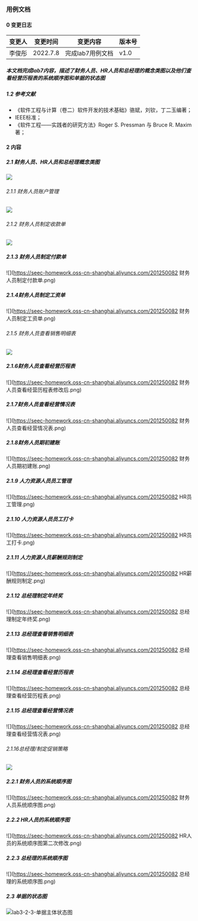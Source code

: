 ### 用例文档

#### 0 变更日志

| 变更人 | 变更时间 | 变更内容         | 版本号 |
| ------ | -------- | ---------------- | ------ |
| 李俊彤 | 2022.7.8 | 完成lab7用例文档 | v1.0   |

#####  本文档完成lab7内容，描述了财务人员、HR人员和总经理的概念类图以及他们查看经营历程表的系统顺序图和单据的状态图

##### 1.2 参考文献

- 《软件工程与计算（卷二）软件开发的技术基础》骆斌，刘钦，丁二玉编著；
- IEEE标准；
- 《软件⼯程——实践者的研究⽅法》Roger S. Pressman 与 Bruce R. Maxim 著；

#### 2 内容

##### 2.1 财务人员、HR人员和总经理概念类图

![](https://seec-homework.oss-cn-shanghai.aliyuncs.com/201250080概念类图.png)

###### 2.1.1 财务人员账户管理

![](https://seec-homework.oss-cn-shanghai.aliyuncs.com/财务人员账户管理.png)

###### 2.1.2 财务人员制定收款单

![](https://seec-homework.oss-cn-shanghai.aliyuncs.com/财务人员制定收款单.png)

##### 2.1.3 财务人员制定付款单

![](https://seec-homework.oss-cn-shanghai.aliyuncs.com/201250082 财务人员制定付款单.png)

##### 2.1.4财务人员制定工资单

![](https://seec-homework.oss-cn-shanghai.aliyuncs.com/201250082 财务人员制定工资单.png)

###### 2.1.5 财务人员查看销售明细表

![](https://seec-homework.oss-cn-shanghai.aliyuncs.com/201250031lab3-1.png)

##### 2.1.6财务人员查看经营历程表

![](https://seec-homework.oss-cn-shanghai.aliyuncs.com/201250082 财务人员查看经营历程表修改后.png)

##### 2.1.7财务人员查看经营情况表

![](https://seec-homework.oss-cn-shanghai.aliyuncs.com/201250082 财务人员查看经营情况表.png)

##### 2.1.8财务人员期初建账

![](https://seec-homework.oss-cn-shanghai.aliyuncs.com/201250082 财务人员期初建账.png)

##### 2.1.9  人力资源人员员工管理

![](https://seec-homework.oss-cn-shanghai.aliyuncs.com/201250082 HR员工管理.png)

##### 2.1.10 人力资源人员员工打卡

![](https://seec-homework.oss-cn-shanghai.aliyuncs.com/201250082 HR员工打卡.png)

##### 2.1.11 人力资源人员薪酬规则制定

![](https://seec-homework.oss-cn-shanghai.aliyuncs.com/201250082 HR薪酬规则制定.png)

##### 2.1.12  总经理制定年终奖

![](https://seec-homework.oss-cn-shanghai.aliyuncs.com/201250082 总经理制定年终奖.png)

##### 2.1.13  总经理查看销售明细表

![](https://seec-homework.oss-cn-shanghai.aliyuncs.com/201250082 总经理查看销售明细表.png)

##### 2.1.14 总经理查看经营历程表

![](https://seec-homework.oss-cn-shanghai.aliyuncs.com/201250082 总经理查看经营历程表.png)

##### 2.1.15 总经理查看经营情况表

![](https://seec-homework.oss-cn-shanghai.aliyuncs.com/201250082 总经理查看经营情况表.png)





###### 2.1.16总经理/制定促销策略

![](https://seec-homework.oss-cn-shanghai.aliyuncs.com/201250031lab3-2.png)

##### 2.2.1 财务人员的系统顺序图

![](https://seec-homework.oss-cn-shanghai.aliyuncs.com/201250082 财务人员系统顺序图.png)

##### 2.2.2 HR人员的系统顺序图

![](https://seec-homework.oss-cn-shanghai.aliyuncs.com/201250082 HR人员的系统顺序图第二次修改.png)

##### 2.2.3 总经理的系统顺序图

![](https://seec-homework.oss-cn-shanghai.aliyuncs.com/201250082 总经理的系统顺序图.png)

##### 2.3 单据的状态图

![lab3-2-3-单据主体状态图](https://seec-homework.oss-cn-shanghai.aliyuncs.com/201250150-lab3-单据主体.png)